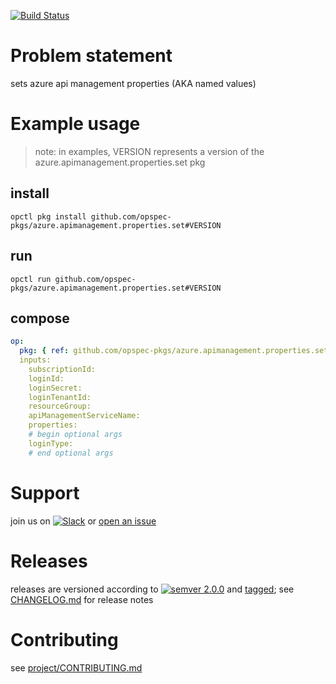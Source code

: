 [![Build Status](https://travis-ci.org/opspec-pkgs/azure.apimanagement.properties.set.svg?branch=master)](https://travis-ci.org/opspec-pkgs/azure.apimanagement.properties.set)

# Problem statement

sets azure api management properties (AKA named values)

# Example usage

> note: in examples, VERSION represents a version of the
> azure.apimanagement.properties.set pkg

## install

```shell
opctl pkg install github.com/opspec-pkgs/azure.apimanagement.properties.set#VERSION
```

## run

```
opctl run github.com/opspec-pkgs/azure.apimanagement.properties.set#VERSION
```

## compose

```yaml
op:
  pkg: { ref: github.com/opspec-pkgs/azure.apimanagement.properties.set#VERSION }
  inputs:
    subscriptionId:
    loginId:
    loginSecret:
    loginTenantId:
    resourceGroup:
    apiManagementServiceName:
    properties:
    # begin optional args
    loginType:
    # end optional args
```

# Support

join us on
[![Slack](https://opspec-slackin.herokuapp.com/badge.svg)](https://opspec-slackin.herokuapp.com/)
or
[open an issue](https://github.com/opspec-pkgs/azure.apimanagement.properties.set/issues)

# Releases

releases are versioned according to
[![semver 2.0.0](https://img.shields.io/badge/semver-2.0.0-brightgreen.svg)](http://semver.org/spec/v2.0.0.html)
and [tagged](https://git-scm.com/book/en/v2/Git-Basics-Tagging); see
[CHANGELOG.md](CHANGELOG.md) for release notes

# Contributing

see
[project/CONTRIBUTING.md](https://github.com/opspec-pkgs/project/blob/master/CONTRIBUTING.md)
